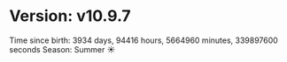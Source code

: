 # Version: v10.9.7
Time since birth: 3934 days, 94416 hours, 5664960 minutes, 339897600 seconds
Season: Summer ☀️
